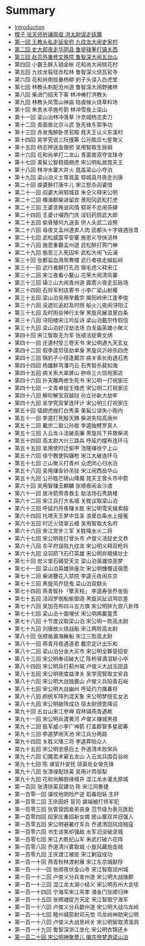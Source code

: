# Summary

* [Introduction](README.md)
* [楔子 张天师祈禳瘟疫 洪太尉误走妖魔](xie_zi_zhang_tian_shi_qi_rang_wen_yi_hong_tai_wei_wu_zou_yao_mo.md)
* [第一回 王教头私走延安府 九纹龙大闹史家村](di_yi_hui_wang_jiao_tou_si_zou_yan_an_fu_jiu_wen_long_da_nao_shi_jia_cun.md)
* [第二回 史大郎夜走华阴县 鲁提辖拳打镇关西](di_er_hui_shi_da_lang_ye_zou_hua_yin_xian_lu_ti_xia_quan_da_zhen_guan_xi.md)
* [第三回 赵员外重修文殊院 鲁智深大闹五台山](di_san_hui_zhao_yuan_wai_zhong_xiu_wen_shu_yuan_lu_zhi_shen_da_nao_wu_tai_shan.md)
* 第四回 小霸王醉入销金帐 花和尚大闹桃花村
* 第五回 九纹龙翦径赤松林 鲁智深火烧瓦官寺
* 第六回 花和尚倒拔垂杨柳 豹子头误入白虎堂
* 第七回 林教头刺配沧州道 鲁智深大闹野猪林
* 第八回 柴进门招天下客 林冲棒打洪教头
* 第九回 林教头风雪山神庙 陆虞候火烧草料场
* 第十回 朱贵水亭施号箭 林冲雪夜上梁山
* 第十一回 梁山泊林冲落草 汴京城杨志卖刀
* 第十二回 青面兽北京斗武 急先锋东郭争功
* 第十三回 赤发鬼醉卧灵官殿 晁天王认义东溪村
* 第十四回 吴学究说三阮撞筹 公孙胜应七星聚义
* 第十五回 杨志押送金银担 吴用智取生辰纲
* 第十六回 花和尚单打二龙山 青面兽双夺宝珠寺
* 第十七回 美髯公智稳插翅虎 宋公明私放晁天王
* 第十八回 林冲水寨大并火 晁盖梁山小夺泊
* 第十九回 梁山泊义士尊晁盖 郓城县月夜走刘唐
* 第二十回 虔婆醉打唐牛儿 宋江怒杀阎婆惜
* 第二十一回 阎婆大闹郓城县 朱仝义释宋公明
* 第二十二回 横海郡柴进留宾 景阳冈武松打虎
* 第二十三回 王婆贪贿说风情 郓哥不忿闹茶肆
* 第二十四回 王婆计啜西门庆 淫妇药鸩武大郎
* 第二十五回 偷骨殖何九送丧 供人头武二设祭
* 第二十六回 母夜叉孟州道卖人肉 武都头十字坡遇张青
* 第二十七回 武松威震平安寨 施恩义夺快活林
* 第二十八回 施恩重霸孟州道 武松醉打蒋门神
* 第二十九回 施恩三入死囚牢 武松大闹飞云浦
* 第三十回 张都监血溅鸳鸯楼 武行者夜走蜈蚣岭
* 第三十一回 武行者醉打孔亮 锦毛虎义释宋江
* 第三十二回 宋江夜看小鳌山 花荣大闹清风寨
* 第三十三回 镇三山大闹青州道 霹雳火夜走瓦砾场
* 第三十四回 石将军村店寄书 小李广梁山射雁
* 第三十五回 梁山泊吴用举戴宗 揭阳岭宋江逢李俊
* 第三十六回 没遮拦追赶及时雨 船火儿夜闹浔阳江
* 第三十七回 及时雨会神行太保 黑旋风展浪里白条
* 第三十八回 浔阳楼宋江吟反诗 梁山泊戴宗传假信
* 第三十九回 梁山泊好汉劫法场 白龙庙英雄小聚义
* 第四十回 宋江智取无为军 张顺活捉黄文炳
* 第四十一回 还道村受三卷天书 宋公明遇九天玄女
* 第四十二回 假李逵剪径劫单身 黑旋风沂岭杀四虎
* 第四十三回 锦豹子小径逢戴宗 病关索长街遇石秀
* 第四十四回 杨雄醉骂潘巧云 石秀智杀裴如海
* 第四十五回 病关索大翠屏山 拚命三火烧祝家店
* 第四十六回 扑天雕两修生死书 宋公明一打祝家庄
* 第四十七回 一丈青单捉王矮虎 宋公明二打祝家庄
* 第四十八回 解珍解宝双越狱 孙立孙新大劫牢
* 第四十九回 吴学究双掌连环计 宋公明三打祝家庄
* 第五十回 插翅虎枷打白秀英 美髯公误失小衙内
* 第五十一回 李逵打死殷天赐 柴进失陷高唐州
* 第五十二回 戴宗二取公孙胜 李逵独劈罗真人
* 第五十三回 入云龙斗法破高廉 黑旋风下井救柴进
* 第五十四回 高太尉大兴三路兵 呼延灼摆布连环马
* 第五十五回 吴用使时迁偷甲 汤隆赚徐宁上山
* 第五十六回 徐宁教使钩镰枪 宋江大破连环马
* 第五十七回 三山聚义打青州 众虎同心归水泊
* 第五十八回 吴用赚金铃吊挂 宋江闹西岳华山
* 第五十九回 公孙胜芒砀山降魔 晁天王曾头市中箭
* 第六十回 吴用智赚玉麒麟 张顺夜闹金沙渡
* 第六十一回 放冷箭燕青救主 劫法场石秀跳楼
* 第六十二回 宋江兵打大名城 关胜议取梁山泊
* 第六十三回 呼延灼月夜赚关胜 宋公明雪天擒索超
* 第六十四回 托塔天王梦中显圣 浪里白条水上报冤
* 第六十五回 时迁火烧翠云楼 吴用智取大名府
* 第六十六回 宋江赏步三军 关胜降水火二将
* 第六十七回 宋公明夜打曾头市 卢俊义活捉史文恭
* 第六十八回 东平府误陷九纹龙 宋公明义释双枪将
* 第六十九回 没羽箭飞石打英雄 宋公明弃粮擒壮士
* 第七十回 忠义堂石碣受天文 梁山泊英雄惊恶梦
* 第七十一回 梁山泊英雄排座次 宋公明慷慨话宿愿
* 第七十二回 柴进簪花入禁院 李逵元夜闹东京
* 第七十三回 黑旋风乔捉鬼 梁山泊双献头
* 第七十四回 燕青智扑「擎天柱」 李逵寿张乔坐衙
* 第七十五回 活阎罗倒船偷御酒 黑旋风扯诏骂钦差
* 第七十六回 吴加亮布四斗五方旗 宋公明排九宫八卦阵
* 第七十七回 梁山泊十面埋伏 宋公明两赢童贯
* 第七十八回 十节度议取梁山泊 宋公明一败高太尉
* 第七十九回 刘唐放火烧战船 宋江两败高太尉
* 第八十回 张顺凿漏海鳅船 宋江三败高太尉
* 第八十一回 燕青月夜遇道君 戴宗定计出乐和
* 第八十二回 梁山泊分金大买市 宋公明全夥受招安
* 第八十三回 宋公明奉诏破大辽 陈桥驿滴泪斩小卒
* 第八十四回 宋公明兵打蓟州城 卢俊义大战玉田县
* 第八十五回 宋公明夜度益津关 吴学究智取文安县
* 第八十六回 宋公明大战独鹿山 卢俊义兵陷青石峪
* 第八十七回 宋公明大战幽州 呼延灼力擒番将
* 第八十八回 颜统军阵列混天象 宋公明梦授玄女法
* 第八十九回 宋公明破阵成功 宿太尉颁恩降诏
* 第九十回 五台山宋江参禅 双林镇燕青遇故
* 第九十一回 宋公明兵渡黄河 卢俊义赚城黑夜
* 第九十二回 振军威小李广神箭 打盖郡智多星密筹
* 第九十三回 李逵梦闹天池 宋江兵分两路
* 第九十四回 关胜义降三将 李逵莽陷众人
* 第九十五回 宋公明忠感后土 乔道清术败宋兵
* 第九十六回 幻魔君术窘五龙山 入云龙兵围百谷岭
* 第九十七回 陈 谏官升安抚 琼英处女做先锋
* 第九十八回 张清缘配琼英 吴用计鸩邬梨
* 第九十九回 花和尚解脱缘缠井 混江龙水灌太原城
* 第一百回 张清琼英双建功 陈 宋江同奏捷
* 第一百零一回 谋坟地阴险产逆 蹈春阳妖 生奸
* 第一百零二回 王庆因奸 官司 龚端被打师军犯
* 第一百零三回 张管营因妾弟丧身 范节级为表兄医脸
* 第一百零四回 段家庄重招新女婿 房山寨双并旧强人
* 第一百零五回 宋公明避暑疗军兵 乔道清回风烧贼寇
* 第一百零六回 书生谈笑却强敌 水军汨没破坚城
* 第一百零七回 宋江大胜纪山军 朱武打破六花阵
* 第一百零八回 乔道清兴雾取城 小旋风藏炮击贼
* 第一百零九回 王庆渡江被捉 宋江剿寇成功
* 第一百一十回 燕青秋林渡射雁 宋江东京城献俘
* 第一百一十一回 张顺夜伏金山寺 宋江智取润州城
* 第一百一十二回 卢俊义分兵宣州道 宋公明大战陵郡
* 第一百一十三回 混江龙太湖小结义 宋公明苏州大会垓
* 第一百一十四回 宁海军宋江吊孝 涌金门张顺归神
* 第一百一十五回 张顺魂捉方天定 宋江智取宁海军
* 第一百一十六回 卢俊义分兵歙州道 宋公明大战乌龙岭
* 第一百一十七回 睦州城箭射邓元觉 乌龙岭神助宋公明
* 第一百一十八回 卢俊义大战昱岭关 宋公明智取清溪洞
* 第一百一十九回 鲁智深浙江坐化 宋公明衣锦还乡
* [第一百二十回 宋公明神聚蓼儿 徽宗帝梦游梁山泊](di_yi_bai_er_shi_hui_song_gong_ming_shen_ju_liao_er_hui_zong_di_meng_you_liang_shan_bo.md)

